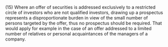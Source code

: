 (15) Where an offer of securities is addressed exclusively to a restricted circle of investors who are not qualified investors, drawing up a prospectus represents a disproportionate burden in view of the small number of persons targeted by the offer, thus no prospectus should be required. That would apply for example in the case of an offer addressed to a limited number of relatives or personal acquaintances of the managers of a company.